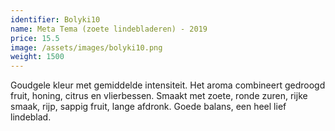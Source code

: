 ```yaml
---
identifier: Bolyki10
name: Meta Tema (zoete lindebladeren) - 2019
price: 15.5
image: /assets/images/bolyki10.png
weight: 1500
---
```

Goudgele kleur met gemiddelde intensiteit. Het aroma combineert gedroogd fruit,
honing, citrus en vlierbessen. Smaakt met zoete, ronde zuren, rijke smaak, rijp, sappig
fruit, lange afdronk. Goede balans, een heel lief lindeblad.
